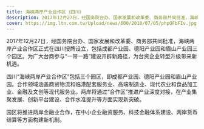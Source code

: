 ```yaml
---
title: 海峡两岸产业合作区（四川）
description: 2017年12月27日，经国务院台办、国家发展和改革委、商务部共同批准，海峡两岸产业合作区正式在四川授牌设立，包括成都产业园、德阳产业园和眉山产业园三个园区。为广大台商参与“一带一路”建设开辟新路径，为台资企业转型升级带来新机遇。
cover: https://img.ltn.com.tw/Upload/news/600/2018/07/05/phpQFbFIv.jpg
---
```

2017年12月27日，经国务院台办、国家发展和改革委、商务部共同批准，海峡两岸产业合作区正式在四川授牌设立，包括成都产业园、德阳产业园和眉山产业园三个园区。为广大台商参与“一带一路”建设开辟新路径，为台资企业转型升级带来新机遇。

四川“海峡两岸产业合作区”包括三个园区，即成都产业园、德阳产业园和眉山产业园。合作领域涵盖商贸物流和临港配套服务业、高端制造业、现代农业和食品加工业、金融及文创等现代服务业。两岸将通过“合作区”推进产业深度对接，在产业集聚发展、创新平台建设、合作水准提升等方面实现新突破。

园区将推进两岸金融业合作，在中小企业融资服务、科技金融体系建设、两岸货币结算等方面构建新机制。